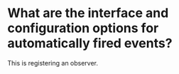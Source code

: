 # What are the interface and configuration options for automatically fired events?

This is registering an observer.
